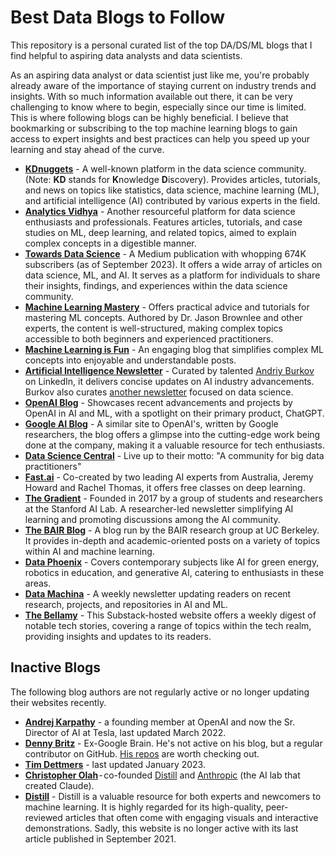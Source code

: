 # Best Data Blogs to Follow 

This repository is  a personal curated list of the top DA/DS/ML blogs that I find helpful to aspiring data analysts and data scientists. 

As an aspiring data analyst or data scientist just like me, you're probably already aware of the importance of staying current on industry trends and insights. With so much information available out there, it can be very challenging to know where to begin, especially since our time is limited. This is where following blogs can be highly beneficial. I believe that bookmarking or subscribing to the top machine learning blogs to gain access to expert insights and best practices can help you speed up your learning and stay ahead of the curve.

- **[KDnuggets](https://www.kdnuggets.com/)** - A well-known platform in the data science community. (Note: **KD** stands for **K**nowledge **D**iscovery). Provides articles, tutorials, and news on topics like statistics, data science, machine learning (ML), and artificial intelligence (AI) contributed by various experts in the field.
- **[Analytics Vidhya](https://www.analyticsvidhya.com/blog/?utm_source=feed)** - Another resourceful platform for data science enthusiasts and professionals. Features articles, tutorials, and case studies on ML, deep learning, and related topics, aimed to explain complex concepts in a digestible manner.
- **[Towards Data Science](https://towardsdatascience.com/)** - A Medium publication with whopping 674K subscribers (as of September 2023). It offers a wide array of articles on data science, ML, and AI. It serves as a platform for individuals to share their insights, findings, and experiences within the data science community. 
- **[Machine Learning Mastery](https://machinelearningmastery.com/blog)** - Offers practical advice and tutorials for mastering ML concepts. Authored by Dr. Jason Brownlee and other experts, the content is well-structured, making complex topics accessible to both beginners and experienced practitioners.
- **[Machine Learning is Fun](https://www.machinelearningisfun.com/)** - An engaging blog that simplifies complex ML concepts into enjoyable and understandable posts.
- **[Artificial Intelligence Newsletter](https://www.linkedin.com/newsletters/6598352935271358464/)** - Curated by talented [Andriy Burkov](https://www.linkedin.com/in/andriyburkov/) on LinkedIn, it delivers concise updates on AI industry advancements. Burkov also curates [another newsletter](https://www.linkedin.com/newsletters/data-science-7102511020270608384/) focused on data science.
- **[OpenAI Blog](https://openai.com/blog/)** - Showcases recent advancements and projects by OpenAI in AI and ML, with a spotlight on their primary product, ChatGPT.
- **[Google AI Blog](https://ai.googleblog.com/)** - A similar site to OpenAI's, written by Google researchers, the blog offers a glimpse into the cutting-edge work being done at the company, making it a valuable resource for tech enthusiasts.
- **[Data Science Central](https://www.datasciencecentral.com/)** - Live up to their motto: "A community for big data practitioners"
- **[Fast.ai](https://www.fast.ai/)** - Co-created by two leading AI experts from Australia, Jeremy Howard and Rachel Thomas, it offers free classes on deep learning.
- **[The Gradient](https://thegradient.pub/)** - Founded in 2017 by a group of students and researchers at the Stanford AI Lab. A researcher-led newsletter simplifying AI learning and promoting discussions among the AI community.
- **[The BAIR Blog](https://bair.berkeley.edu/blog/)** - A blog run by the BAIR research group at UC Berkeley. It provides in-depth and academic-oriented posts on a variety of topics within AI and machine learning.
- **[Data Phoenix](https://dataphoenix.info/articles/)** - Covers contemporary subjects like AI for green energy, robotics in education, and generative AI, catering to enthusiasts in these areas.
- **[Data Machina](http://datamachina.com/)** - A weekly newsletter updating readers on recent research, projects, and repositories in AI and ML.
- **[The Bellamy](https://analyticsindiamagazine.substack.com/)** - This Substack-hosted website offers a weekly digest of notable tech stories, covering a range of topics within the tech realm, providing insights and updates to its readers.

## Inactive Blogs
The following blog authors are not regularly active or no longer updating their websites recently.
- **[Andrej Karpathy](http://karpathy.github.io/)** - a founding member at OpenAI and now the Sr. Director of AI at Tesla, last updated March 2022.
- **[Denny Britz](https://dennybritz.com/)** - Ex-Google Brain. He's not active on his blog, but a regular contributor on GitHub. [His repos](https://github.com/dennybritz) are worth checking out.
- **[Tim Dettmers](https://timdettmers.com/)** - last updated January 2023.
- **[Christopher Olah](http://colah.github.io/)** - co-founded [Distill](https://distill.pub/) and [Anthropic](https://www.anthropic.com/) (the AI lab that created Claude).
- **[Distill](https://distill.pub/)** - Distill is a valuable resource for both experts and newcomers to machine learning. It is highly regarded for its high-quality, peer-reviewed articles that often come with engaging visuals and interactive demonstrations. Sadly, this website is no longer active with its last article published in September 2021.
